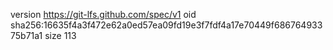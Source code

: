 version https://git-lfs.github.com/spec/v1
oid sha256:16635f4a3f472e62a0ed57ea09fd19e3f7fdf4a17e70449f68676493375b71a1
size 113
